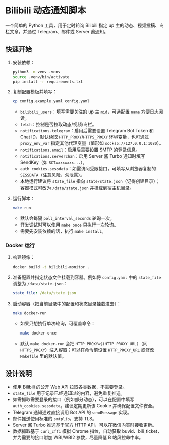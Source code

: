 # Bilibili 动态通知脚本

一个简单的 Python 工具，用于定时轮询 Bilibili 指定 up 主的动态、视频投稿、专栏文章，并通过 Telegram、邮件或 Server 酱通知。

## 快速开始

1. 安装依赖：

   ```bash
   python3 -m venv .venv
   source .venv/bin/activate
   pip install -r requirements.txt
   ```

2. 复制配置模板并填写：

   ```bash
   cp config.example.yaml config.yaml
   ```

   - `bilibili_users`：填写需要关注的 up 主 `mid`，可选配置 `name` 方便日志阅读。
   - `fetch`：控制是否拉取动态/视频/专栏。
   - `notifications.telegram`：启用后需要设置 Telegram Bot Token 和 Chat ID，默认读取 `HTTP_PROXY`/`HTTPS_PROXY` 环境变量，也可通过 `proxy_env_var` 指定其他代理变量（值形如 `socks5://127.0.0.1:1080`）。
   - `notifications.email`：启用后需要设置 SMTP 的登录信息。
   - `notifications.serverchan`：启用 Server 酱 Turbo 通知时填写 SendKey（如 `SCTxxxxxxxx...`）。
   - `auth_cookies.sessdata`：如需访问受限接口，可填写从浏览器复制的 `SESSDATA`（注意风险，勿泄露）。
   - 本地运行建议将 `state_file` 指向 `state/state.json`（记得创建目录）；容器模式可改为 `/data/state.json` 并挂载到宿主机目录。

3. 运行脚本：

   ```bash
   make run
   ```

   - 默认会每隔 `poll_interval_seconds` 轮询一次。
   - 开发调试时可以使用 `make once` 只执行一次轮询。
   - 需要先安装依赖的话，执行 `make install`。

### Docker 运行

1. 构建镜像：

   ```bash
   docker build -t bilibili-monitor .
   ```

2. 准备配置并指定状态文件挂载到容器。例如将 `config.yaml` 中的 `state_file` 调整为 `/data/state.json`：

   ```yaml
   state_file: /data/state.json
   ```

3. 启动容器（把当前目录中的配置和状态目录挂载进去）：

   ```bash
   make docker-run
   ```

   - 如果只想执行单次轮询，可覆盖命令：

     ```bash
     make docker-once
     ```
   - 默认 `make docker-run` 会把 `HTTP_PROXY=$(HTTP_PROXY_URL)`（同 `HTTPS_PROXY`）注入容器；可以在命令前设置 `HTTP_PROXY_URL` 或修改 `Makefile` 里的默认值。

## 设计说明

- 使用 Bilibili 的公开 Web API 拉取各类数据，不需要登录。
- `state_file` 用于记录已经通知过的内容，避免重复推送。
- 如需抓取需要登录的接口（例如部分动态），可以在配置中填写 `auth_cookies.sessdata`。建议定期更新该 Cookie 并确保配置文件安全。
- Telegram 通知通过直接调用 Bot API 的 `sendMessage` 实现。
- 邮件推送使用标准的 `smtplib`，支持 TLS。
- Server 酱 Turbo 推送基于官方 HTTP API，可以在微信内实时接收更新。
- 数据抓取基于 `curl_cffi` 模拟 Chrome 指纹，自动获取 buvid、bili_ticket，并为需要的接口附加 WBI/WBI2 参数，尽量降低 B 站风控命中率。
